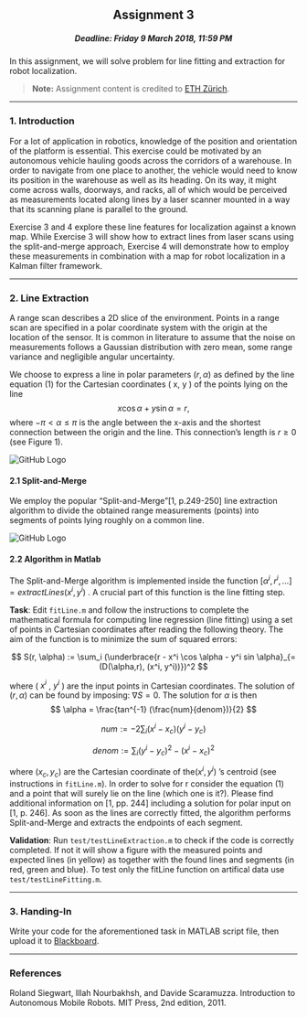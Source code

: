 ## <center>Assignment 3</center>

##### <center>Deadline: Friday 9 March 2018, 11:59 PM</center>

In this assignment, we will solve problem for line fitting and extraction for robot localization.
> **Note:** Assignment content is credited to [ETH Zürich](http://www.asl.ethz.ch/education/lectures/autonomous_mobile_robots/spring-2017.html).

---
### 1. Introduction

For a lot of application in robotics, knowledge of the position and orientation of the platform is essential. This exercise could be motivated by an autonomous vehicle hauling goods across the corridors of a warehouse. In order to navigate from one place to another, the vehicle would need to know its position in the warehouse as well as its heading. On its way, it might come across walls, doorways, and racks, all of which would be perceived as measurements located along lines by a laser scanner mounted in a way that its scanning plane is parallel to the ground.

Exercise 3 and 4 explore these line features for localization against a known map. While Exercise 3 will show how to extract lines from laser scans using the split-and-merge approach, Exercise 4 will demonstrate how to employ these measurements in combination with a map for robot localization in a Kalman filter framework.

---
### 2. Line Extraction

A range scan describes a 2D slice of the environment. Points in a range scan are specified in a polar coordinate system with the origin at the location of the sensor. It is common in literature to assume that the noise on measurements follows a Gaussian distribution with zero mean, some range variance and negligible angular uncertainty.

We choose to express a line in polar parameters $(r, \alpha)$ as defined by the line equation (1) for the Cartesian coordinates ( x, y ) of the points lying on the line
$$
x \cos \alpha  + y \sin \alpha = r,
$$
where $-\pi \lt \alpha \leq \pi$ is the angle between the x-axis and the shortest connection between the origin and the line. This connection’s length is $r \geq 0$ (see Figure 1).

![GitHub Logo](https://raw.githubusercontent.com/noureldien/UvA-AMR-2018/master/Assignment_3/media/split_and_merge.png)

#### 2.1 Split-and-Merge

We employ the popular “Split-and-Merge”[1, p.249-250] line extraction algorithm to divide the obtained range measurements (points) into segments of points lying roughly on a common line.

![GitHub Logo](https://raw.githubusercontent.com/noureldien/UvA-AMR-2018/master/Assignment_3/media/algorithm-1.png)

#### 2.2 Algorithm in Matlab

The Split-and-Merge algorithm is implemented inside the function $[\alpha^{i}, r^{i}, ...] = extractLines ( x^i, y^i )$ . A crucial part of this function is the line fitting step.

**Task**: Edit `fitLine.m` and follow the instructions to complete the mathematical formula for computing line regression (line fitting) using a set of points in Cartesian coordinates after reading the following theory. The aim of the function is to minimize the sum of squared errors:

$$
S(r, \alpha) := \sum_i (\underbrace{r - x^i \cos \alpha - y^i sin \alpha}_{=(D(\alpha,r), (x^i, y^i))})^2
$$

where ( $x^i$ , $y^i$ ) are the input points in Cartesian coordinates. The solution of $(r, \alpha)$ can be found by imposing: $\nabla S=0$. The solution for $\alpha$ is then
$$
\alpha = \frac{tan^{-1} (\frac{num}{denom})}{2}
$$

$$
num:= -2 \sum_i (x^i - x_c)(y^i - y_c)
$$

$$
denom:= \sum_i (y^i - y_c)^2 -(x^i - x_c)^2
$$

where $(x_c, y_c)$ are the Cartesian coordinate of the$(x^i, y^i)$ ’s centroid (see instructions in `fitLine.m`). In order to solve for r consider the equation (1) and a point that will surely lie on the line (which one is it?). Please find additional information on [1, pp. 244] including a solution for polar input on [1, p. 246]. As soon as the lines are correctly fitted, the algorithm performs Split-and-Merge and extracts the endpoints of each segment.

**Validation**: Run `test/testLineExtraction.m` to check if the code is correctly completed. If not it will show a figure with the measured points and expected lines (in yellow) as together with the found lines and segments (in red, green and blue). To test only the fitLine function on artifical data use `test/testLineFitting.m`.

---
### 3. Handing-In

Write your code for the aforementioned task in MATLAB script file, then upload it to [Blackboard](blackboard.uva.nl/).

---
### References
Roland Siegwart, Illah Nourbakhsh, and Davide Scaramuzza. Introduction to Autonomous Mobile Robots. MIT Press, 2nd edition, 2011.
